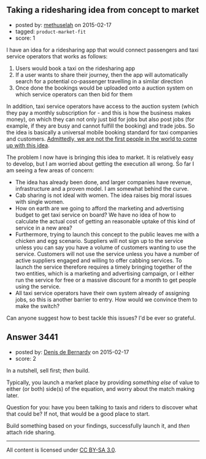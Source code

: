 ## Taking a ridesharing idea from concept to market

- posted by: [methuselah](https://stackexchange.com/users/194261/methuselah) on 2015-02-17
- tagged: `product-market-fit`
- score: 1

I have an idea for a ridesharing app that would connect passengers and taxi service operators that works as follows:

1. Users would book a taxi on the ridesharing app 
2. If a user wants to share their journey, then the app will automatically search for a potential co-passenger travelling in a similar direction
3. Once done the bookings would be uploaded onto a auction system on which service operators can then bid for them

In addition, taxi service operators have access to the auction system (which they pay a monthly subscription for - and this is how the business makes money), on which they can not only just bid for jobs but also post jobs (for example, if they are busy and cannot fulfill the booking) and trade jobs. So the idea is basically a universal mobile booking standard for taxi companies and customers. [Admittedly, we are not the first people in the world to come up with this idea][1].

The problem I now have is bringing this idea to market. It is relatively easy to develop, but I am worried about getting the execution all wrong. So far I am seeing a few areas of concern:

 - The idea has already been done, and larger companies have revenue, infrastructure and a proven model. I am somewhat behind the curve.
 - Cab sharing is not ideal with women. The idea raises big moral issues with single women.
 - How on earth are we going to afford the marketing and advertising budget to get taxi service on board? We have no idea of how to calculate the actual cost of getting an reasonable uptake of this kind of service in a new area?
 - Furthermore, trying to launch this concept to the public leaves me with a chicken and egg scenario. Suppliers will not sign up to the service unless you can say you have a volume of customers wanting to use the service. Customers will not use the service unless you have a number of active suppliers engaged and willing to offer cabbing services. To launch the service therefore requires a timely bringing together of the two entities, which is a marketing and advertising campaign, or I either run the service for free or a massive discount for a month to get people using the service.
 - All taxi service operators have their own system already of assigning jobs, so this is another barrier to entry. How would we convince them to make the switch?

Can anyone suggest how to best tackle this issues? I'd be ever so grateful.


  [1]: http://www.chicagotribune.com/news/local/politics/chi-centralized-taxi-dispatch-system-20140930-story.html


## Answer 3441

- posted by: [Denis de Bernardy](https://stackexchange.com/users/182468/denis-de-bernardy) on 2015-02-17
- score: 2

In a nutshell, sell first; *then* build.

Typically, you launch a market place by providing *something else* of value to either (or both) side(s) of the equation, and worry about the match making later.

Question for you: have you been talking to taxis and riders to discover what that could be? If not, that would be a good place to start.

Build something based on your findings, successfully launch it, and *then* attach ride sharing.



---

All content is licensed under [CC BY-SA 3.0](https://creativecommons.org/licenses/by-sa/3.0/).

